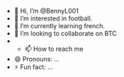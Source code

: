 - 👋 Hi, I’m @BennyL001
- 👀 I’m interested in football.
- 🌱 I’m currently learning french.
- 💞️ I’m looking to collaborate on BTC
- - 📫 How to reach me 
- 😄 Pronouns: ...
- ⚡ Fun fact: ...

<!---
BennyL001/BennyL001 is a ✨ special ✨ repository because its `README.md` (this file) appears on your GitHub profile.
You can click the Preview link to take a look at your changes.
--->
